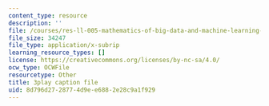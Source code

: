 ```yaml
---
content_type: resource
description: ''
file: /courses/res-ll-005-mathematics-of-big-data-and-machine-learning-january-iap-2020/8d796d2728774d9ee6882e28c9a1f929_R6-LQbqUCI0.srt
file_size: 34247
file_type: application/x-subrip
learning_resource_types: []
license: https://creativecommons.org/licenses/by-nc-sa/4.0/
ocw_type: OCWFile
resourcetype: Other
title: 3play caption file
uid: 8d796d27-2877-4d9e-e688-2e28c9a1f929
---
```

